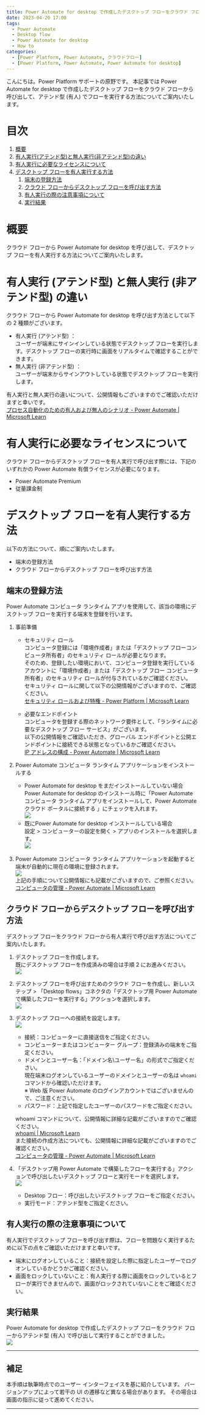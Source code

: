 ```yaml
---
title: Power Automate for desktop で作成したデスクトップ フローをクラウド フローから実行する方法 (有人実行)
date: 2023-04-20 17:00
tags:
  - Power Automate
  - Desktop flow
  - Power Automate for desktop
  - How to
categories:
  - [Power Platform, Power Automate, クラウドフロー]
  - [Power Platform, Power Automate, Power Automate for desktop]
---
```


こんにちは。Power Platform サポートの原野です。
本記事では Power Automate for desktop で作成したデスクトップ フローをクラウド フローから呼び出して、アテンド型 (有人) でフローを実行する方法についてご案内いたします。  

<!-- more -->
# 目次

1. [概要](#anchor-intro)
1. [有人実行(アテンド型)と無人実行(非アテンド型)の違い](#anchor-attend-and-unattended-automation)
1. [有人実行に必要なライセンスについて](#anchor-licence-for-attended-automation)
1. [デスクトップ フローを有人実行する方法](#anchor-attended-automation)
    1. [端末の登録方法](#anchor-register-computers)
    1. [クラウド フローからデスクトップ フローを呼び出す方法](#anchor-call-desktopflow-from-cloudflow)
    1. [有人実行の際の注意事項について](#anchor-notes-on-attended-automation)
    1. [実行結果](#anchor-result-of-attended-automation-flow)

<a id='anchor-intro'></a>

# 概要

クラウド フローから Power Automate for desktop を呼び出して、デスクトップ フローを有人実行する方法についてご案内いたします。  


<a id='anchor-attend-and-unattended-automation'></a>

# 有人実行 (アテンド型) と無人実行 (非アテンド型) の違い
クラウド フローから Power Automate for desktop を呼び出す方法として以下の 2 種類がございます。  
* 有人実行 (アテンド型) ：  
  ユーザーが端末にサインインしている状態でデスクトップ フローを実行します。デスクトップ フローの実行時に画面をリアルタイムで確認することができます。  
* 無人実行 (非アテンド型) ：  
  ユーザーが端末からサインアウトしている状態でデスクトップ フローを実行します。  

有人実行と無人実行の違いについて、公開情報もございますのでご確認いただけますと幸いです。  
[プロセス自動化のための有人および無人のシナリオ - Power Automate | Microsoft Learn](https://learn.microsoft.com/ja-jp/power-automate/guidance/planning/attended-unattended)


<a id='anchor-licence-for-attended-automation'></a>

# 有人実行に必要なライセンスについて
クラウド フローからデスクトップ フローを有人実行で呼び出す際には、下記のいずれかの Power Automate 有償ライセンスが必要になります。  
* Power Automate Premium  
* 従量課金制  



<a id='anchor-attended-automation'></a>

# デスクトップ フローを有人実行する方法
以下の方法について、順にご案内いたします。  
* 端末の登録方法  
* クラウド フローからデスクトップ フローを呼び出す方法  


<a id='anchor-register-computers'></a>

## 端末の登録方法
Power Automate コンピュータ ランタイム アプリを使用して、該当の環境にデスクトップ フローを実行する端末を登録を行います。  


1. 事前準備  
    * セキュリティ ロール  
    コンピュータ登録には「環境作成者」または「デスクトップ フローコンピュータ所有者」のセキュリティ ロールが必要となります。   
    そのため、登録したい環境において、コンピュータ登録を実行しているアカウントに「環境作成者」または「デスクトップ フロー コンピュータ所有者」のセキュリティ ロールが付与されているかご確認ください。  
    セキュリティ ロールに関して以下の公開情報がございますので、ご確認ください。   
    [セキュリティ ロールおよび特権 - Power Platform | Microsoft Learn](https://learn.microsoft.com/ja-jp/power-platform/admin/security-roles-privileges) 

    * 必要なエンドポイント  
    コンピュータを登録する際のネットワーク要件として、「ランタイムに必要なデスクトップ フロー サービス」がございます。  
    以下の公開情報をご確認いただき、グローバル エンドポイントと公開エンドポイントに接続できる状態となっているかご確認ください。   
    [IP アドレスの構成 - Power Automate | Microsoft Learn](https://learn.microsoft.com/ja-jp/power-automate/ip-address-configuration#desktop-flows-services-required-for-runtime)  

1. Power Automate コンピュータ ランタイム アプリケーションをインストールする  
    * Power Automate for desktop をまだインストールしていない場合  
    Power Automate for desktop のインストール時に「Power Automate コンピュータ ランタイム アプリをインストールして、Power Automate クラウド ポータルに接続する 」にチェックを入れます。  
    ![](./power-automate-desktop-attand-automation/register-computers3.png)
    * 既にPower Automate for desktop インストールしている場合  
    設定 > コンピューターの設定を開く > アプリのインストールを選択します。  
    ![](./power-automate-desktop-attand-automation/register-computers.png)  

1. Power Automate コンピュータ ランタイム アプリケーションを起動すると端末が自動的に現在の環境に登録されます。  
![](./power-automate-desktop-attand-automation/register-computers2.png)  
上記の手順について公開情報にも記載がございますので、ご参照ください。  
[コンピュータの管理 - Power Automate | Microsoft Learn](https://learn.microsoft.com/ja-jp/power-automate/desktop-flows/manage-machines#register-a-new-machine)  

<a id='anchor-call-desktopflow-from-cloudflow'></a>

## クラウド フローからデスクトップ フローを呼び出す方法
デスクトップ フローをクラウド フローから有人実行で呼び出す方法についてご案内いたします。  

1. デスクトップ フローを作成します。  
既にデスクトップ フローを作成済みの場合は手順 2 にお進みください。  
![](./power-automate-desktop-attand-automation/call-desktopflow-from-cloudflow.png)  

1. デスクトップ フローを呼び出すためのクラウド フローを作成し、新しいステップ > 「Desktop flows」コネクタの「デスクトップ用 Power Automate で構築したフローを実行する」アクションを選択します。  
![](./power-automate-desktop-attand-automation/call-desktopflow-from-cloudflow4.png)  

1. デスクトップ フローへの接続を設定します。  
![](./power-automate-desktop-attand-automation/call-desktopflow-from-cloudflow5.png)  
    * 接続：コンピューターに直接送信をご指定ください。  
    * コンピューターまたはコンピューター グループ：登録済みの端末をご指定ください。  
    * ドメインとユーザー名：「ドメイン名\ユーザー名」の形式でご指定ください。  
    現在端末ログオンしているユーザーのドメインとユーザーの名は `whoami` コマンドから確認いただけます。  
    ※ Web 版 Power Automate のログインアカウントではございませんので、ご注意ください。 
    * パスワード：上記で指定したユーザーのパスワードをご指定ください。  

    whoami コマンドについて、公開情報に詳細な記載がございますのでご確認ください。  
    [whoami | Microsoft Learn](https://learn.microsoft.com/ja-jp/windows-server/administration/windows-commands/whoami)  
    また接続の作成方法についても、公開情報に詳細な記載がございますのでご確認ください。  
    [コンピュータの管理 - Power Automate | Microsoft Learn](https://learn.microsoft.com/ja-jp/power-automate/desktop-flows/manage-machines#trigger-a-desktop-flow-to-run-on-your-machine)  

1. 「デスクトップ用 Power Automate で構築したフローを実行する」アクションで呼び出したいデスクトップ フローと実行モードを選択します。  
![](./power-automate-desktop-attand-automation/call-desktopflow-from-cloudflow6.png)  
    * Desktop フロー：呼び出したいデスクトップ フローをご指定ください。  
    * 実行モード：アテンド型をご指定ください。  

<a id='anchor-notes-on-attended-automation'></a>

## 有人実行の際の注意事項について
有人実行でデスクトップ フローを呼び出す際は、フローを問題なく実行するために以下の点をご確認いただけますと幸いです。  
* 端末にログオンしていること：接続を設定した際に指定したユーザーでログオンしているかどうかご確認ください。  
* 画面をロックしていないこと：有人実行する際に画面をロックしているとフローが実行できませんので、画面がロックされていないことをご確認ください。  


<a id='anchor-result-of-attended-automation-flow'></a>

## 実行結果  
Power Automate for desktop で作成したデスクトップ フローをクラウド フローからアテンド型 (有人) で呼び出して実行することができました。  
![](./power-automate-desktop-attand-automation/result-of-attended-automation-flow.png)  

---

## 補足

本手順は執筆時点でのユーザー インターフェイスを基に紹介しています。  バージョンアップによって若干の UI の遷移など異なる場合があります。  その場合は画面の指示に従って進めてください。  



---
